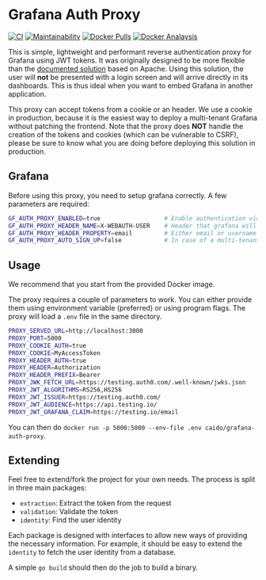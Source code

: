 # Grafana Auth Proxy
[![CI](https://github.com/caido/grafana-auth-proxy/workflows/CI/badge.svg)](https://github.com/caido/grafana-auth-proxy/actions?query=workflow%3ACI)
[![Maintainability](https://api.codeclimate.com/v1/badges/0bad80ade3fec5f8c33f/maintainability)](https://codeclimate.com/github/caido/grafana-auth-proxy/maintainability)
[![Docker Pulls](https://img.shields.io/docker/pulls/caido/grafana-auth-proxy)](https://hub.docker.com/repository/docker/caido/grafana-auth-proxy)
[![Docker Analaysis](https://images.microbadger.com/badges/image/caido/grafana-auth-proxy.svg)](https://microbadger.com/images/caido/grafana-auth-proxy)

This is simple, lightweight and performant reverse authentication proxy for Grafana using JWT tokens.
It was originally designed to be more flexible than the [documented solution](https://grafana.com/docs/grafana/latest/auth/auth-proxy/) based on Apache.
Using this solution, the user will **not** be presented with a login screen and will arrive directly in its dashboards.
This is thus ideal when you want to embed Grafana in another application.

This proxy can accept tokens from a cookie or an header. We use a cookie in production, because it is the easiest way to deploy a multi-tenant Grafana without patching the frontend.
Note that the proxy does **NOT** handle the creation of the tokens and cookies (which can be vulnerable to CSRF), please be sure to know what you are doing before deploying this solution in production.

## Grafana
Before using this proxy, you need to setup grafana correctly. A few parameters are required:
```bash
GF_AUTH_PROXY_ENABLED=true                  # Enable authentication via a proxy
GF_AUTH_PROXY_HEADER_NAME=X-WEBAUTH-USER    # Header that grafana will expect (do not change)
GF_AUTH_PROXY_HEADER_PROPERTY=email         # Either email or username depending on what will be in the token
GF_AUTH_PROXY_AUTO_SIGN_UP=false            # In case of a multi-tenant system, make sure to disable auto sign up
```

## Usage
We recommend that you start from the provided Docker image.

The proxy requires a couple of parameters to work. You can either provide them using environment variable (preferred) or using program flags.
The proxy will load a `.env` file in the same directory.
```bash
PROXY_SERVED_URL=http://localhost:3000                                  # Grafana URL (usually this will not change)
PROXY_PORT=5000                                                         # Proxy on which the proxy will listen to (all interfaces)
PROXY_COOKIE_AUTH=true                                                  # Enable Cookie authentication
PROXY_COOKIE=MyAccessToken                                              # The name of the cookie containing the JWT token
PROXY_HEADER_AUTH=true                                                  # Enable Header authentication
PROXY_HEADER=Authorization                                              # (Optional) The name of the header containing the JWT token
PROXY_HEADER_PREFIX=Bearer                                              # (Optional) Prefix of the header value to expect
PROXY_JWK_FETCH_URL=https://testing.auth0.com/.well-known/jwks.json     # URL to retrieve JWKs from
PROXY_JWT_ALGORITHMS=RS256,HS256                                        # (Optional) Valid algorithms for the signature. Default=RS256
PROXY_JWT_ISSUER=https://testing.auth0.com/                             # The issuer of the JWT token
PROXY_JWT_AUDIENCE=https://api.testing.io/                              # The audience of the JWT token
PROXY_JWT_GRAFANA_CLAIM=https://testing.io/email                        # The claim to use in the token to authenticate the user (email or username)
```

You can then do `docker run -p 5000:5000 --env-file .env caido/grafana-auth-proxy`.

## Extending

Feel free to extend/fork the project for your own needs. The process is split in three main packages:
- `extraction`: Extract the token from the request
- `validation`: Validate the token
- `identity`: Find the user identity

Each package is designed with interfaces to allow new ways of providing the necessary information.
For example, it should be easy to extend the `identity` to fetch the user identity from a database.

A simple `go build` should then do the job to build a binary.
